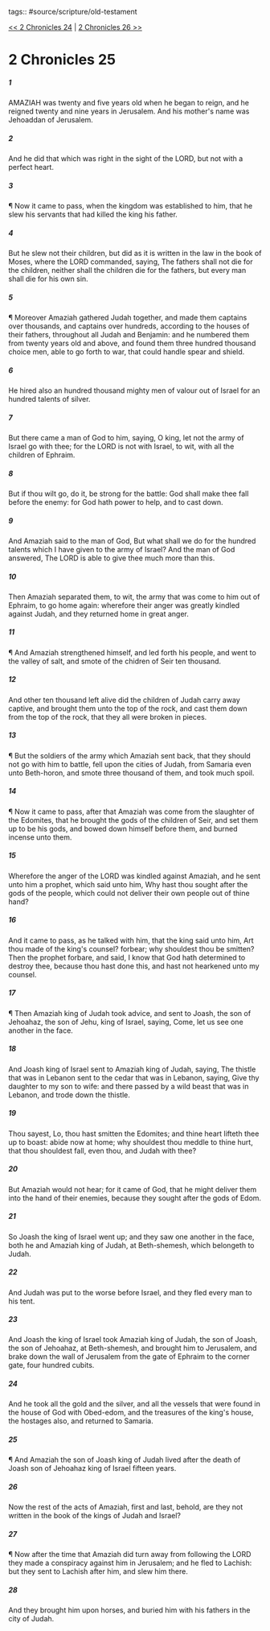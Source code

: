 tags:: #source/scripture/old-testament

[<< 2 Chronicles 24](/old-testament/14_2_Chronicles/2_Chronicles_24.md) | [2 Chronicles 26 >>](/old-testament/14_2_Chronicles/2_Chronicles_26.md)

# 2 Chronicles 25

##### 1

AMAZIAH was twenty and five years old when he began to reign, and he reigned twenty and nine years in Jerusalem. And his mother's name was Jehoaddan of Jerusalem.

##### 2

And he did that which was right in the sight of the LORD, but not with a perfect heart.

##### 3

¶ Now it came to pass, when the kingdom was established to him, that he slew his servants that had killed the king his father.

##### 4

But he slew not their children, but did as it is written in the law in the book of Moses, where the LORD commanded, saying, The fathers shall not die for the children, neither shall the children die for the fathers, but every man shall die for his own sin.

##### 5

¶ Moreover Amaziah gathered Judah together, and made them captains over thousands, and captains over hundreds, according to the houses of their fathers, throughout all Judah and Benjamin: and he numbered them from twenty years old and above, and found them three hundred thousand choice men, able to go forth to war, that could handle spear and shield.

##### 6

He hired also an hundred thousand mighty men of valour out of Israel for an hundred talents of silver.

##### 7

But there came a man of God to him, saying, O king, let not the army of Israel go with thee; for the LORD is not with Israel, to wit, with all the children of Ephraim.

##### 8

But if thou wilt go, do it, be strong for the battle: God shall make thee fall before the enemy: for God hath power to help, and to cast down.

##### 9

And Amaziah said to the man of God, But what shall we do for the hundred talents which I have given to the army of Israel? And the man of God answered, The LORD is able to give thee much more than this.

##### 10

Then Amaziah separated them, to wit, the army that was come to him out of Ephraim, to go home again: wherefore their anger was greatly kindled against Judah, and they returned home in great anger.

##### 11

¶ And Amaziah strengthened himself, and led forth his people, and went to the valley of salt, and smote of the chidren of Seir ten thousand.

##### 12

And other ten thousand left alive did the children of Judah carry away captive, and brought them unto the top of the rock, and cast them down from the top of the rock, that they all were broken in pieces.

##### 13

¶ But the soldiers of the army which Amaziah sent back, that they should not go with him to battle, fell upon the cities of Judah, from Samaria even unto Beth-horon, and smote three thousand of them, and took much spoil.

##### 14

¶ Now it came to pass, after that Amaziah was come from the slaughter of the Edomites, that he brought the gods of the children of Seir, and set them up to be his gods, and bowed down himself before them, and burned incense unto them.

##### 15

Wherefore the anger of the LORD was kindled against Amaziah, and he sent unto him a prophet, which said unto him, Why hast thou sought after the gods of the people, which could not deliver their own people out of thine hand?

##### 16

And it came to pass, as he talked with him, that the king said unto him, Art thou made of the king's counsel? forbear; why shouldest thou be smitten? Then the prophet forbare, and said, I know that God hath determined to destroy thee, because thou hast done this, and hast not hearkened unto my counsel.

##### 17

¶ Then Amaziah king of Judah took advice, and sent to Joash, the son of Jehoahaz, the son of Jehu, king of Israel, saying, Come, let us see one another in the face.

##### 18

And Joash king of Israel sent to Amaziah king of Judah, saying, The thistle that was in Lebanon sent to the cedar that was in Lebanon, saying, Give thy daughter to my son to wife: and there passed by a wild beast that was in Lebanon, and trode down the thistle.

##### 19

Thou sayest, Lo, thou hast smitten the Edomites; and thine heart lifteth thee up to boast: abide now at home; why shouldest thou meddle to thine hurt, that thou shouldest fall, even thou, and Judah with thee?

##### 20

But Amaziah would not hear; for it came of God, that he might deliver them into the hand of their enemies, because they sought after the gods of Edom.

##### 21

So Joash the king of Israel went up; and they saw one another in the face, both he and Amaziah king of Judah, at Beth-shemesh, which belongeth to Judah.

##### 22

And Judah was put to the worse before Israel, and they fled every man to his tent.

##### 23

And Joash the king of Israel took Amaziah king of Judah, the son of Joash, the son of Jehoahaz, at Beth-shemesh, and brought him to Jerusalem, and brake down the wall of Jerusalem from the gate of Ephraim to the corner gate, four hundred cubits.

##### 24

And he took all the gold and the silver, and all the vessels that were found in the house of God with Obed-edom, and the treasures of the king's house, the hostages also, and returned to Samaria.

##### 25

¶ And Amaziah the son of Joash king of Judah lived after the death of Joash son of Jehoahaz king of Israel fifteen years.

##### 26

Now the rest of the acts of Amaziah, first and last, behold, are they not written in the book of the kings of Judah and Israel?

##### 27

¶ Now after the time that Amaziah did turn away from following the LORD they made a conspiracy against him in Jerusalem; and he fled to Lachish: but they sent to Lachish after him, and slew him there.

##### 28

And they brought him upon horses, and buried him with his fathers in the city of Judah.
